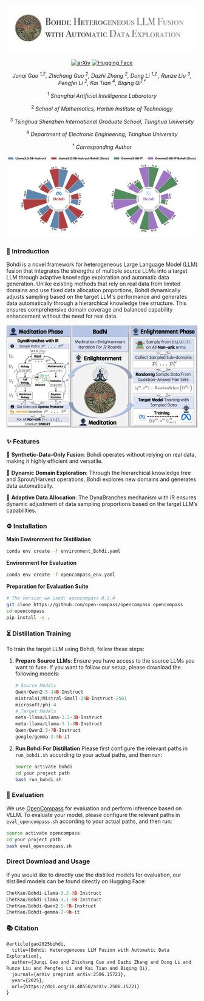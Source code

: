
<div align="center">
   
![](assets/title.png)

[![arXiv](https://img.shields.io/badge/arXiv-2506.15721-b31b1b.svg?style=for-the-badge)](https://arxiv.org/pdf/2506.15721)
[![Hugging Face](https://img.shields.io/badge/Hugging%20Face-FFD21E?logo=huggingface&logoColor=000&style=for-the-badge)](https://huggingface.co/ChetKao)

_Junqi Gao <sup>1,2</sup>, Zhichang Guo <sup>2</sup>, Dazhi Zhang <sup>2</sup>, Dong Li <sup>1,2 </sup>, Runze Liu <sup>3</sup>, Pengfei Li <sup>2</sup>, Kai Tian <sup>4</sup>, Biqing Qi<sup>1,†</sup>_

<sup>1</sup> _Shanghai Artificial Intelligence Laboratory_

<sup>2</sup> _School of Mathematics, Harbin Institute of Technology_

<sup>3</sup> _Tsinghua Shenzhen International Graduate School, Tsinghua University_

<sup>4</sup> _Department of Electronic Engineering, Tsinghua University_

_<sup>†</sup> Corresponding Author_

![](assets/fig_start.png)


</div>

### 📄 Introduction 
Bohdi is a novel framework for heterogeneous Large Language Model (LLM) fusion that integrates the strengths of multiple source LLMs into a target LLM through adaptive knowledge exploration and automatic data generation. Unlike existing methods that rely on real data from limited domains and use fixed data allocation proportions, Bohdi dynamically adjusts sampling based on the target LLM's performance and generates data automatically through a hierarchical knowledge tree structure. This ensures comprehensive domain coverage and balanced capability enhancement without the need for real data.

![](assets/Main.png)

### ✨ Features

🚀 **Synthetic-Data-Only Fusion**: Bohdi operates without relying on real data, making it highly efficient and versatile.

🌳 **Dynamic Domain Exploration**: Through the hierarchical knowledge tree and Sprout/Harvest operations, Bohdi explores new domains and generates data automatically.

🔄 **Adaptive Data Allocation**: The DynaBranches mechanism with IR ensures dynamic adjustment of data sampling proportions based on the target LLM’s capabilities.


### ⚙️ Installation

**Main Environment for Distillation**
```bash
conda env create -f environment_Bohdi.yaml
```
**Environment for Evaluation**
```bash
conda env create -f opencompass_env.yaml
```
**Preparation for Evaluation Suite**
```bash
# The version we used: opencompass 0.3.4
git clone https://github.com/open-compass/opencompass opencompass
cd opencompass
pip install -e .
```


### ⏳ Distillation Training

To train the target LLM using Bohdi, follow these steps:

1. **Prepare Source LLMs**: Ensure you have access to the source LLMs you want to fuse. If you want to follow our setup, please download the following models:
   ```Python
   # Source Models
   Qwen/Qwen2.5-14B-Instruct
   mistralai/Mistral-Small-24B-Instruct-2501
   microsoft/phi-4
   # Target Models
   meta-llama/Llama-3.2-3B-Instruct
   meta-llama/Llama-3.1-8B-Instruct
   Qwen/Qwen2.5-7B-Instruct
   google/gemma-2-9b-it
   ```
2. **Run Bohdi For Distillation**
Please first configure the relevant paths in `run_bohdi.sh` according to your actual paths, and then run:
   ```bash
   source activate bohdi
   cd your project path
   bash run_bohdi.sh
   ```

### 📏 Evaluation
We use <a href="https://github.com/open-compass/opencompass/tree/main">OpenCompass</a> for evaluation and perform inference based on VLLM. To evaluate your model, please configure the relevant paths in `eval_opencompass.sh` according to your actual paths, and then run:
```bash
source activate opencompass
cd your project path
bash eval_opencompass.sh
```

### Direct Download and Usage
If you would like to directly use the distilled models for evaluation, our distilled models can be found directly on Hugging Face:
```Python
ChetKao/Bohdi-Llama-3.2-3B-Instruct
ChetKao/Bohdi-Llama-3.1-8B-Instruct
ChetKao/Bohdi-Qwen2.5-7B-Instruct
ChetKao/Bohdi-gemma-2-9b-it
```


### 📚 Citation
```
@article{gao2025bohdi,
  title={Bohdi: Heterogeneous LLM Fusion with Automatic Data Exploration},
  author={Junqi Gao and Zhichang Guo and Dazhi Zhang and Dong Li and Runze Liu and Pengfei Li and Kai Tian and Biqing Qi},
  journal={arXiv preprint arXiv:2506.15721},
  year={2025},
  url={https://doi.org/10.48550/arXiv.2506.15721}
}
```
